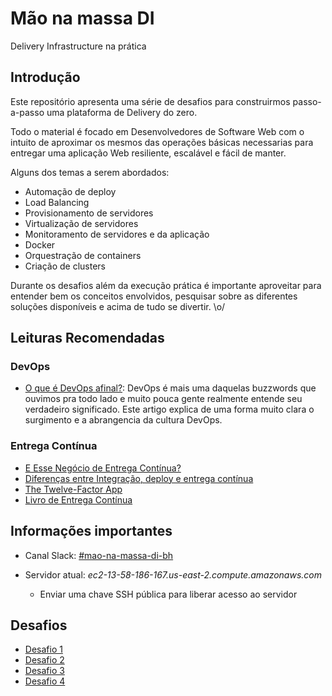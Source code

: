 # Mão na massa DI
Delivery Infrastructure na prática

## Introdução

Este repositório apresenta uma série de desafios para construirmos passo-a-passo uma plataforma de Delivery do zero.

Todo o material é focado em Desenvolvedores de Software Web com o intuito de aproximar os mesmos das operações básicas necessarias para entregar uma aplicação Web resiliente, escalável e fácil de manter.

Alguns dos temas a serem abordados:
* Automação de deploy
* Load Balancing
* Provisionamento de servidores
* Virtualização de servidores
* Monitoramento de servidores e da aplicação
* Docker
* Orquestração de containers
* Criação de clusters

Durante os desafios além da execução prática é importante aproveitar para entender bem os conceitos envolvidos, pesquisar sobre as diferentes soluções disponíveis e acima de tudo se divertir. \o/

## Leituras Recomendadas

### DevOps

* [O que é DevOps afinal?](http://gutocarvalho.net/octopress/2013/03/16/o-que-e-um-devops-afinal/): DevOps é mais uma daquelas buzzwords que ouvimos pra todo lado e muito pouca gente realmente entende seu verdadeiro significado. Este artigo explica de uma forma muito clara o surgimento e a abrangencia da cultura DevOps.

### Entrega Contínua

* [E Esse Negócio de Entrega Contínua?](https://brizeno.wordpress.com/2014/01/27/e-esse-negocio-de-entrega-continua/)
* [Diferenças entre Integração, deploy e entrega contínua](https://www.4linux.com.br/diferencas-entre-integracao-deploy-e-entrega-continua)
* [The Twelve-Factor App](https://12factor.net/)
* [Livro de Entrega Contínua](https://www.amazon.com.br/Entrega-Cont%C3%ADnua-Entregar-Software-Confi%C3%A1vel/dp/8582601034)

## Informações importantes

* Canal Slack: [#mao-na-massa-di-bh](https://thoughtworks.slack.com/archives/C6XAK94HL)

* Servidor atual: *ec2-13-58-186-167.us-east-2.compute.amazonaws.com*
  * Enviar uma chave SSH pública para liberar acesso ao servidor

## Desafios

* [Desafio 1](desafios/D1.md)
* [Desafio 2](desafios/D2.md)
* [Desafio 3](desafios/D3.md)
* [Desafio 4](desafios/D4.md)
